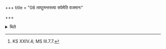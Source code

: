 +++
title = "08 त्वष्टुमन्तस्त्वा सपेमेति यजमानः"

+++

<details><summary>थिते</summary>

8. The sacrificer (addresses the Soma-purchasing cow) with tvaṣṭumantastvā sapema.[^1]  


[^1]: KS XXIV.4; MS III.7.7.
</details>
